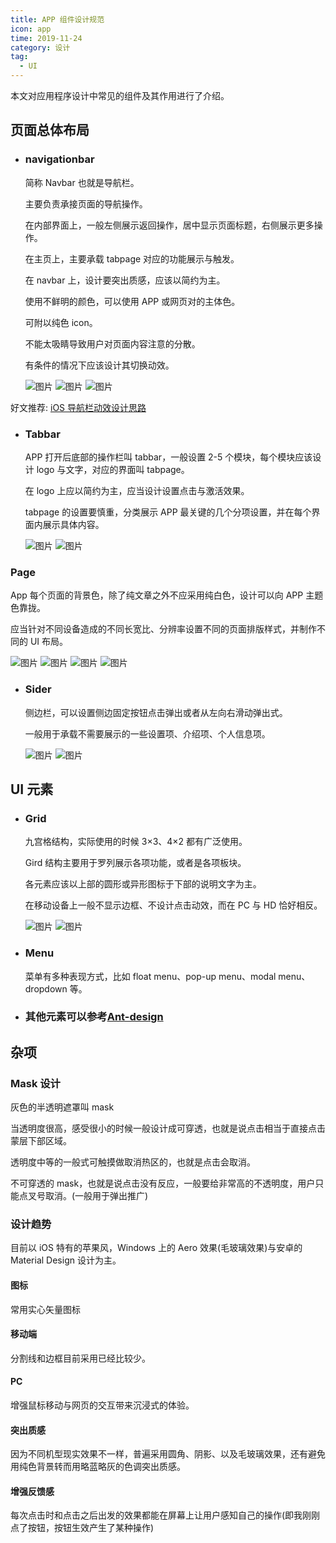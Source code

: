```yaml
---
title: APP 组件设计规范
icon: app
time: 2019-11-24
category: 设计
tag:
  - UI
---
```


本文对应用程序设计中常见的组件及其作用进行了介绍。

<!-- more -->

## 页面总体布局

- ### navigationbar

  简称 Navbar 也就是导航栏。

  主要负责承接页面的导航操作。

  在内部界面上，一般左侧展示返回操作，居中显示页面标题，右侧展示更多操作。

  在主页上，主要承载 tabpage 对应的功能展示与触发。

  在 navbar 上，设计要突出质感，应该以简约为主。

  使用不鲜明的颜色，可以使用 APP 或网页对的主体色。

  可附以纯色 icon。

  不能太吸睛导致用户对页面内容注意的分散。

  有条件的情况下应该设计其切换动效。

  ![图片](./assets/navbar1.jpg)
  ![图片](./assets/navbar2.jpg)
  ![图片](./assets/navbar3.jpg)

好文推荐: [iOS 导航栏动效设计思路](https://www.jianshu.com/p/6037e4f79f4d)

- ### Tabbar

  APP 打开后底部的操作栏叫 tabbar，一般设置 2-5 个模块，每个模块应该设计 logo 与文字，对应的界面叫 tabpage。

  在 logo 上应以简约为主，应当设计设置点击与激活效果。

  tabpage 的设置要慎重，分类展示 APP 最关键的几个分项设置，并在每个界面内展示具体内容。

  ![图片](./assets/tab1.jpg)
  ![图片](./assets/tab2.jpg)

### Page

App 每个页面的背景色，除了纯文章之外不应采用纯白色，设计可以向 APP 主题色靠拢。

应当针对不同设备造成的不同长宽比、分辨率设置不同的页面排版样式，并制作不同的 UI 布局。

![图片](./assets/pc.png)
![图片](./assets/phone.png)
![图片](./assets/phone1.png)
![图片](./assets/phone2.png)

- ### Sider

  侧边栏，可以设置侧边固定按钮点击弹出或者从左向右滑动弹出式。

  一般用于承载不需要展示的一些设置项、介绍项、个人信息项。

  ![图片](./assets/sider1.jpg)
  ![图片](./assets/sider2.png)

## UI 元素

- ### Grid

  九宫格结构，实际使用的时候 3×3、4×2 都有广泛使用。

  Gird 结构主要用于罗列展示各项功能，或者是各项板块。

  各元素应该以上部的圆形或异形图标于下部的说明文字为主。

  在移动设备上一般不显示边框、不设计点击动效，而在 PC 与 HD 恰好相反。

  ![图片](./assets/grid1.jpg)
  ![图片](./assets/grid2.jpg)

- ### Menu

  菜单有多种表现方式，比如 float menu、pop-up menu、modal menu、dropdown 等。

- ### 其他元素可以参考[Ant-design](https://vue.ant.design/docs/vue/introduce-cn/)

## 杂项

### Mask 设计

灰色的半透明遮罩叫 mask

当透明度很高，感受很小的时候一般设计成可穿透，也就是说点击相当于直接点击蒙层下部区域。

透明度中等的一般式可触摸做取消热区的，也就是点击会取消。

不可穿透的 mask，也就是说点击没有反应，一般要给非常高的不透明度，用户只能点叉号取消。(一般用于弹出推广)

### 设计趋势

目前以 iOS 特有的苹果风，Windows 上的 Aero 效果(毛玻璃效果)与安卓的 Material Design 设计为主。

#### 图标

常用实心矢量图标

#### 移动端

分割线和边框目前采用已经比较少。

#### PC

增强鼠标移动与网页的交互带来沉浸式的体验。

#### 突出质感

因为不同机型现实效果不一样，普遍采用圆角、阴影、以及毛玻璃效果，还有避免用纯色背景转而用略蓝略灰的色调突出质感。

#### 增强反馈感

每次点击时和点击之后出发的效果都能在屏幕上让用户感知自己的操作(即我刚刚点了按钮，按钮生效产生了某种操作)
